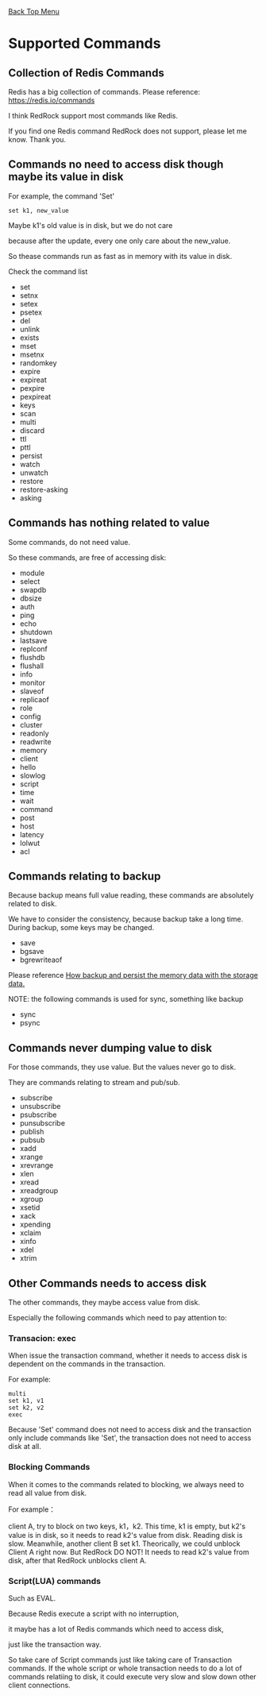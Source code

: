 [Back Top Menu](../README.md)

# Supported Commands

## Collection of Redis Commands

Redis has a big collection of commands. Please reference: https://redis.io/commands

I think RedRock support most commands like Redis. 

If you find one Redis command RedRock does not support, please let me know. Thank you.

## Commands no need to access disk though maybe its value in disk
For example, the command 'Set'
```
set k1, new_value
```
Maybe k1's old value is in disk, but we do not care 

because after the update, every one only care about the new_value. 

So thease commands run as fast as in memory with its value in disk.

Check the command list
* set
* setnx
* setex
* psetex
* del
* unlink
* exists
* mset
* msetnx
* randomkey
* expire
* expireat
* pexpire
* pexpireat
* keys
* scan
* multi
* discard
* ttl
* pttl
* persist
* watch
* unwatch
* restore
* restore-asking
* asking

## Commands has nothing related to value
Some commands, do not need value. 

So these commands, are free of accessing disk:
* module
* select
* swapdb
* dbsize
* auth
* ping
* echo
* shutdown
* lastsave
* replconf
* flushdb
* flushall
* info
* monitor
* slaveof
* replicaof
* role
* config
* cluster
* readonly
* readwrite
* memory
* client
* hello
* slowlog
* script
* time
* wait
* command
* post
* host
* latency
* lolwut
* acl

## Commands relating to backup

Because backup means full value reading, these commands are absolutely related to disk.

We have to consider the consistency, because backup take a long time. During backup, some keys may be changed.

* save
* bgsave
* bgrewriteaof

Please reference [How backup and persist the memory data with the storage data.](persistence_en.md)

NOTE: the following commands is used for sync, something like backup

* sync
* psync

## Commands never dumping value to disk
For those commands, they use value. But the values never go to disk.

They are commands relating to stream and pub/sub.
* subscribe
* unsubscribe
* psubscribe
* punsubscribe
* publish
* pubsub
* xadd
* xrange
* xrevrange
* xlen
* xread
* xreadgroup
* xgroup
* xsetid
* xack
* xpending
* xclaim
* xinfo
* xdel
* xtrim

## Other Commands needs to access disk

The other commands, they maybe access value from disk.

Especially the following commands which need to pay attention to:

### Transacion: exec
When issue the transaction command, whether it needs to access disk is dependent on the commands in the transaction.

For example:
```
multi
set k1, v1
set k2, v2
exec
```

Because 'Set' command does not need to access disk and the transaction only include commands like 'Set', 
the transaction does not need to access disk at all.

### Blocking Commands

When it comes to the commands related to blocking, we always need to read all value from disk.

For example：

client A, try to block on two keys, k1，k2.
This time, k1 is empty, but k2's value is in disk, so it needs to read k2's value from disk.
Reading disk is slow. Meanwhile, another client B set k1.
Theorically, we could unblock Client A right now. 
But RedRock DO NOT! It needs to read k2's value from disk, after that RedRock unblocks client A.

### Script(LUA) commands

Such as EVAL.

Because Redis execute a script with no interruption, 

it maybe has a lot of Redis commands which need to access disk, 

just like the transaction way. 

So take care of Script commands just like taking care of Transaction commands. If the whole script or whole transaction needs to do a lot of commands relatiing to disk, it could execute very slow and slow down other client connections.

